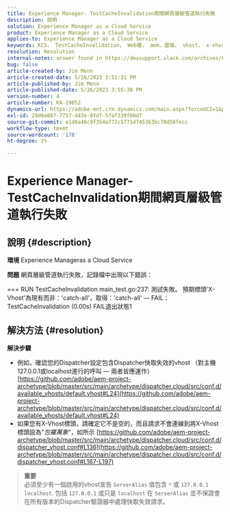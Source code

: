 ```yaml
---
title: Experience Manager- TestCacheInvalidation期間網頁層級管道執行失敗
description: 說明
solution: Experience Manager as a Cloud Service
product: Experience Manager as a Cloud Service
applies-to: Experience Manager as a Cloud Service
keywords: KCS， TestCacheInvalidation， Web層， aem，雲端， vhost， x-vhost，疑難排解，Experience Manager，管道執行失敗，失敗
resolution: Resolution
internal-notes: answer found in https://dmasupport.slack.com/archives/C013SBSHPKK/p1645102872540889?thread_ts=1645102277.855389&cid=C013SBSHPKK
bug: false
article-created-by: Jim Menn
article-created-date: 5/26/2023 3:51:31 PM
article-published-by: Jim Menn
article-published-date: 5/26/2023 3:55:30 PM
version-number: 4
article-number: KA-19052
dynamics-url: https://adobe-ent.crm.dynamics.com/main.aspx?forceUCI=1&pagetype=entityrecord&etn=knowledgearticle&id=7a6df82b-ddfb-ed11-8849-6045bd006e5a
exl-id: 29d6e807-7757-443e-9fdf-57af339f00d7
source-git-commit: a1d0a46c9f354a772c5771d745363bc78d58fecc
workflow-type: tm+mt
source-wordcount: '178'
ht-degree: 1%

---
```


# Experience Manager- TestCacheInvalidation期間網頁層級管道執行失敗

## 說明 {#description}


<b>環境</b>
Experience Manageras a Cloud Service

<b>問題</b>
網頁層級管道執行失敗，記錄檔中出現以下錯誤：

=== RUN TestCacheInvalidation main_test.go:237: 測試失敗。 預期標頭&#39;X-Vhost&#39;為現有而非：&#39;catch-all&#39;，取得：&#39;catch-all&#39; — FAIL： TestCacheInvalidation (0.00s) FAIL退出狀態1


## 解決方法 {#resolution}

<b>解決步驟</b>

- 例如，確認您的Dispatcher設定包含Dispatcher快取失效的vhost （對主機127.0.0.1或localhost進行的呼叫 — 兩者皆應運作） [https://github.com/adobe/aem-project-archetype/blob/master/src/main/archetype/dispatcher.cloud/src/conf.d/available_vhosts/default.vhost#L24](https://github.com/adobe/aem-project-archetype/blob/master/src/main/archetype/dispatcher.cloud/src/conf.d/available_vhosts/default.vhost#L24)
- 如果您有X-Vhost標頭，請確定它不是空的，而且請求不會連線到將X-Vhost標頭設為&quot;*包羅萬象*&quot;，如所示 [https://github.com/adobe/aem-project-archetype/blob/master/src/main/archetype/dispatcher.cloud/src/conf.d/dispatcher_vhost.conf#L136](https://github.com/adobe/aem-project-archetype/blob/master/src/main/archetype/dispatcher.cloud/src/conf.d/dispatcher_vhost.conf#L167-L197)

> **重要**\
> 必須至少有一個啟用的vhost宣告 `ServerAlias` 值包含 `*` 或 `127.0.0.1 localhost`. 包括 `127.0.0.1` 或只是 `localhost` 在 `ServerAlias` 並不保證會在所有版本的Dispatcher驗證器中處理快取失效請求。
